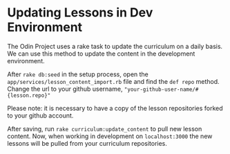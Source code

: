 # Updating Lessons in Dev Environment

The Odin Project uses a rake task to update the curriculum on a daily basis.  We can use this method to update the content in the development environment.

After `rake db:seed` in the setup process, open the `app/services/lesson_content_import.rb` file and find the `def repo` method.  Change the url to your github username, `"your-github-user-name/#{lesson.repo}"`

Please note: it is necessary to have a copy of the lesson repositories forked to your github account.

After saving, run `rake curriculum:update_content` to pull new lesson content.  Now, when working in development on `localhost:3000` the new lessons will be pulled from your curriculum repositories.

